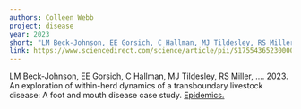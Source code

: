 ```yaml
---
authors: Colleen Webb
project: disease
year: 2023
short: "LM Beck-Johnson, EE Gorsich, C Hallman, MJ Tildesley, RS Miller, ..., 2023. An exploration of within-herd dynamics of a transboundary livestock disease: A foot and mouth disease case study. Epidemics."
link: https://www.sciencedirect.com/science/article/pii/S175543652300004X
---
```

LM Beck-Johnson, EE Gorsich, C Hallman, MJ Tildesley, RS Miller, .... 2023. An exploration of within-herd dynamics of a transboundary livestock disease: A foot and mouth disease case study. [Epidemics.]()
